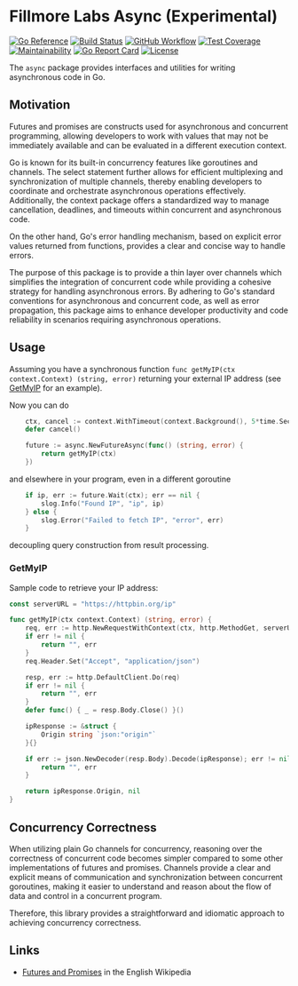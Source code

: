 # Fillmore Labs Async (Experimental)

[![Go Reference](https://pkg.go.dev/badge/fillmore-labs.com/exp/async.svg)](https://pkg.go.dev/fillmore-labs.com/exp/async)
[![Build Status](https://badge.buildkite.com/06fc8f7bdcfc5c380ea0c7c8bb92a7cee8b1676b841f3c65c8.svg)](https://buildkite.com/fillmore-labs/async-exp)
[![GitHub Workflow](https://github.com/fillmore-labs/exp-async/actions/workflows/test.yml/badge.svg?branch=main)](https://github.com/fillmore-labs/async-exp/actions/workflows/test.yml)
[![Test Coverage](https://codecov.io/gh/fillmore-labs/async-exp/graph/badge.svg?token=GQUJA8PKJI)](https://codecov.io/gh/fillmore-labs/async-exp)
[![Maintainability](https://api.codeclimate.com/v1/badges/72fe9626fb821fc70251/maintainability)](https://codeclimate.com/github/fillmore-labs/async-exp/maintainability)
[![Go Report Card](https://goreportcard.com/badge/fillmore-labs.com/exp/async)](https://goreportcard.com/report/fillmore-labs.com/exp/async)
[![License](https://img.shields.io/github/license/fillmore-labs/exp-async)](https://www.apache.org/licenses/LICENSE-2.0)

The `async` package provides interfaces and utilities for writing asynchronous code in Go.

## Motivation

Futures and promises are constructs used for asynchronous and concurrent programming, allowing developers to work with
values that may not be immediately available and can be evaluated in a different execution context.

Go is known for its built-in concurrency features like goroutines and channels.
The select statement further allows for efficient multiplexing and synchronization of multiple channels, thereby
enabling developers to coordinate and orchestrate asynchronous operations effectively.
Additionally, the context package offers a standardized way to manage cancellation, deadlines, and timeouts within
concurrent and asynchronous code.

On the other hand, Go's error handling mechanism, based on explicit error values returned from functions, provides a
clear and concise way to handle errors.

The purpose of this package is to provide a thin layer over channels which simplifies the integration of concurrent
code while providing a cohesive strategy for handling asynchronous errors.
By adhering to Go's standard conventions for asynchronous and concurrent code, as well as error propagation, this
package aims to enhance developer productivity and code reliability in scenarios requiring asynchronous operations.

## Usage

Assuming you have a synchronous function `func getMyIP(ctx context.Context) (string, error)` returning your external IP
address (see [GetMyIP](#getmyip) for an example).

Now you can do

```go
	ctx, cancel := context.WithTimeout(context.Background(), 5*time.Second)
	defer cancel()

	future := async.NewFutureAsync(func() (string, error) {
		return getMyIP(ctx)
	})
```

and elsewhere in your program, even in a different goroutine

```go
	if ip, err := future.Wait(ctx); err == nil {
		slog.Info("Found IP", "ip", ip)
	} else {
		slog.Error("Failed to fetch IP", "error", err)
	}
```

decoupling query construction from result processing.

### GetMyIP

Sample code to retrieve your IP address:

```go
const serverURL = "https://httpbin.org/ip"

func getMyIP(ctx context.Context) (string, error) {
	req, err := http.NewRequestWithContext(ctx, http.MethodGet, serverURL, nil)
	if err != nil {
		return "", err
	}
	req.Header.Set("Accept", "application/json")

	resp, err := http.DefaultClient.Do(req)
	if err != nil {
		return "", err
	}
	defer func() { _ = resp.Body.Close() }()

	ipResponse := &struct {
		Origin string `json:"origin"`
	}{}

	if err := json.NewDecoder(resp.Body).Decode(ipResponse); err != nil {
		return "", err
	}

	return ipResponse.Origin, nil
}
```

## Concurrency Correctness

When utilizing plain Go channels for concurrency, reasoning over the correctness of concurrent code becomes simpler
compared to some other implementations of futures and promises.
Channels provide a clear and explicit means of communication and synchronization between concurrent goroutines, making
it easier to understand and reason about the flow of data and control in a concurrent program.

Therefore, this library provides a straightforward and idiomatic approach to achieving concurrency correctness.

## Links

- [Futures and Promises](https://en.wikipedia.org/wiki/Futures_and_promises) in the English Wikipedia
